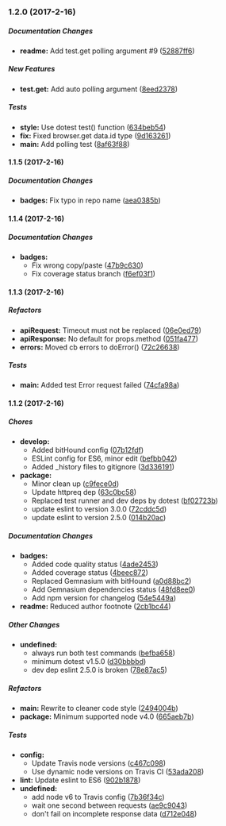 ### 1.2.0 (2017-2-16)

##### Documentation Changes

* **readme:** Add test.get polling argument #9 ([52887ff6](https://github.com/fvdm/nodejs-gtmetrix/commit/52887ff62e37271249bded78447cdff8d1c848ca))

##### New Features

* **test.get:** Add auto polling argument ([8eed2378](https://github.com/fvdm/nodejs-gtmetrix/commit/8eed23787a6e4597d98ac6981f24e26f4844f32c))

##### Tests

* **style:** Use dotest test() function ([634beb54](https://github.com/fvdm/nodejs-gtmetrix/commit/634beb54ee693bd2a954a64eab6db4f73c416272))
* **fix:** Fixed browser.get data.id type ([9d163261](https://github.com/fvdm/nodejs-gtmetrix/commit/9d1632610d69d506ba11e02b2b99a4c13f640b95))
* **main:** Add polling test ([8af63f88](https://github.com/fvdm/nodejs-gtmetrix/commit/8af63f88f25f07577d7fca7635deafb0bbab5955))

#### 1.1.5 (2017-2-16)

##### Documentation Changes

* **badges:** Fix typo in repo name ([aea0385b](https://github.com/fvdm/nodejs-gtmetrix/commit/aea0385b4d86c5eb960dee7140c42a6c20aad0ac))

#### 1.1.4 (2017-2-16)

##### Documentation Changes

* **badges:**
  * Fix wrong copy/paste ([47b9c630](https://github.com/fvdm/nodejs-gtmetrix/commit/47b9c6302fcfa3e5e7255cdf2cbbd75b999dac16))
  * Fix coverage status branch ([f6ef03f1](https://github.com/fvdm/nodejs-gtmetrix/commit/f6ef03f1083c56c30bc4211dbfa0941269385f71))

#### 1.1.3 (2017-2-16)

##### Refactors

* **apiRequest:** Timeout must not be replaced ([06e0ed79](https://github.com/fvdm/nodejs-gtmetrix/commit/06e0ed79dd2e11f3b90122feff6594fadbc223f7))
* **apiResponse:** No default for props.method ([051fa477](https://github.com/fvdm/nodejs-gtmetrix/commit/051fa4772e44561387f22f245e85eca97425532a))
* **errors:** Moved cb errors to doError() ([72c26638](https://github.com/fvdm/nodejs-gtmetrix/commit/72c26638ac29be52777bb7ab10c4cac8fd51c6fc))

##### Tests

* **main:** Added test Error request failed ([74cfa98a](https://github.com/fvdm/nodejs-gtmetrix/commit/74cfa98ab0c898c3218ab58a6857c089ee2fa063))

#### 1.1.2 (2017-2-16)

##### Chores

* **develop:**
  * Added bitHound config ([07b12fdf](https://github.com/fvdm/nodejs-gtmetrix/commit/07b12fdfd3876ae5634b63604f63852519e5a321))
  * ESLint config for ES6, minor edit ([befbb042](https://github.com/fvdm/nodejs-gtmetrix/commit/befbb042a3049035b45729bd41e790212287dabc))
  * Added _history files to gitignore ([3d336191](https://github.com/fvdm/nodejs-gtmetrix/commit/3d336191a33546ab5d48264a88cc71ed7fa87775))
* **package:**
  * Minor clean up ([c9fece0d](https://github.com/fvdm/nodejs-gtmetrix/commit/c9fece0de8a434fa1d1b4e96904fa1182c9df261))
  * Update httpreq dep ([63c0bc58](https://github.com/fvdm/nodejs-gtmetrix/commit/63c0bc58368ddd01068a24399435b0940c9990af))
  * Replaced test runner and dev deps by dotest ([bf02723b](https://github.com/fvdm/nodejs-gtmetrix/commit/bf02723bfc523ab6e00d95ccbe2af28064b64610))
  * update eslint to version 3.0.0 ([72cddc5d](https://github.com/fvdm/nodejs-gtmetrix/commit/72cddc5de3153aa7d4d0138944db593ead7341b5))
  * update eslint to version 2.5.0 ([014b20ac](https://github.com/fvdm/nodejs-gtmetrix/commit/014b20acf34a72ebe314e8260db2e6263590a837))

##### Documentation Changes

* **badges:**
  * Added code quality status ([4ade2453](https://github.com/fvdm/nodejs-gtmetrix/commit/4ade24539766396aee900f2a1efefbceb6dd22ae))
  * Added coverage status ([4beec872](https://github.com/fvdm/nodejs-gtmetrix/commit/4beec872415b8ba0cca8ea9a118fca54b776e651))
  * Replaced Gemnasium with bitHound ([a0d88bc2](https://github.com/fvdm/nodejs-gtmetrix/commit/a0d88bc295311c438012b89a6f16fefe85589b32))
  * Add Gemnasium dependencies status ([48fd8ee0](https://github.com/fvdm/nodejs-gtmetrix/commit/48fd8ee0462661bce296e35574319908a4ae6844))
  * Add npm version for changelog ([54e5449a](https://github.com/fvdm/nodejs-gtmetrix/commit/54e5449a314f6a09e630215a43664e4538f62d37))
* **readme:** Reduced author footnote ([2cb1bc44](https://github.com/fvdm/nodejs-gtmetrix/commit/2cb1bc443f6f968ccdf5e68ecdf859913ef322a6))

##### Other Changes

* **undefined:**
  * always run both test commands ([befba658](https://github.com/fvdm/nodejs-gtmetrix/commit/befba6586ddfd5e899772b26ed8fdd0e611ddabb))
  * minimum dotest v1.5.0 ([d30bbbbd](https://github.com/fvdm/nodejs-gtmetrix/commit/d30bbbbdc41a842821f751e57b291498bd1058e8))
  * dev dep eslint 2.5.0 is broken ([78e87ac5](https://github.com/fvdm/nodejs-gtmetrix/commit/78e87ac55681b862afc2f8d7221fc0ba1b298822))

##### Refactors

* **main:** Rewrite to cleaner code style ([2494004b](https://github.com/fvdm/nodejs-gtmetrix/commit/2494004b2c340719e57c1700f7b497a2c84d6ea8))
* **package:** Minimum supported node v4.0 ([665aeb7b](https://github.com/fvdm/nodejs-gtmetrix/commit/665aeb7b2f192d6731dd525096ac16ecb1e51985))

##### Tests

* **config:**
  * Update Travis node versions ([c467c098](https://github.com/fvdm/nodejs-gtmetrix/commit/c467c098214c34be1e7e86805fae0a6003155aa6))
  * Use dynamic node versions on Travis CI ([53ada208](https://github.com/fvdm/nodejs-gtmetrix/commit/53ada2089b2e4f9f6404ad01d3a477833559e1cd))
* **lint:** Update eslint to ES6 ([902b1878](https://github.com/fvdm/nodejs-gtmetrix/commit/902b1878b26522551924aa2395b9be4ade64f4f0))
* **undefined:**
  * add node v6 to Travis config ([7b36f34c](https://github.com/fvdm/nodejs-gtmetrix/commit/7b36f34c986c3f18a7d9a9655d23bd5f056d7a62))
  * wait one second between requests ([ae9c9043](https://github.com/fvdm/nodejs-gtmetrix/commit/ae9c9043551383e4d7c532a351c0f6383eb452b5))
  * don't fail on incomplete response data ([d712e048](https://github.com/fvdm/nodejs-gtmetrix/commit/d712e048d8696b391f3d139c345cfecccc248b20))

